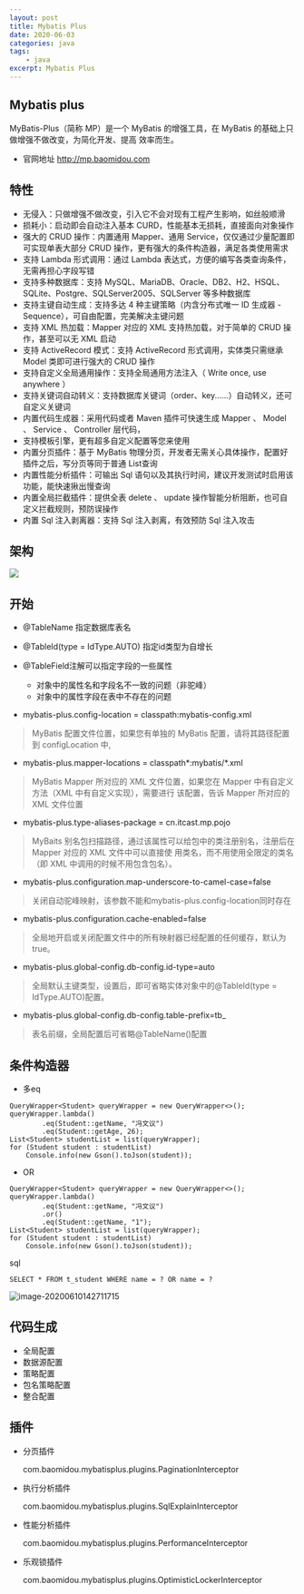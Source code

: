 ```yaml
---
layout: post
title: Mybatis Plus
date: 2020-06-03
categories: java
tags: 
    - java
excerpt: Mybatis Plus
---
```


## Mybatis plus 
MyBatis-Plus（简称 MP）是一个 MyBatis 的增强工具，在 MyBatis 的基础上只做增强不做改变，为简化开发、提高
效率而生。

- 官网地址  http://mp.baomidou.com 

## 特性
- 无侵入：只做增强不做改变，引入它不会对现有工程产生影响，如丝般顺滑
- 损耗小：启动即会自动注入基本 CURD，性能基本无损耗，直接面向对象操作
- 强大的 CRUD 操作：内置通用 Mapper、通用 Service，仅仅通过少量配置即可实现单表大部分 CRUD 操作，更有强大的条件构造器，满足各类使用需求
- 支持 Lambda 形式调用：通过 Lambda 表达式，方便的编写各类查询条件，无需再担心字段写错
- 支持多种数据库：支持 MySQL、MariaDB、Oracle、DB2、H2、HSQL、SQLite、Postgre、SQLServer2005、SQLServer 等多种数据库
- 支持主键自动生成：支持多达 4 种主键策略（内含分布式唯一 ID 生成器 - Sequence），可自由配置，完美解决主键问题
- 支持 XML 热加载：Mapper 对应的 XML 支持热加载，对于简单的 CRUD 操作，甚至可以无 XML 启动
- 支持 ActiveRecord 模式：支持 ActiveRecord 形式调用，实体类只需继承 Model 类即可进行强大的 CRUD 操作
- 支持自定义全局通用操作：支持全局通用方法注入（ Write once, use anywhere ）
- 支持关键词自动转义：支持数据库关键词（order、key......）自动转义，还可自定义关键词
- 内置代码生成器：采用代码或者 Maven 插件可快速生成 Mapper 、 Model 、 Service 、 Controller 层代码，
- 支持模板引擎，更有超多自定义配置等您来使用
- 内置分页插件：基于 MyBatis 物理分页，开发者无需关心具体操作，配置好插件之后，写分页等同于普通 List查询
- 内置性能分析插件：可输出 Sql 语句以及其执行时间，建议开发测试时启用该功能，能快速揪出慢查询
- 内置全局拦截插件：提供全表 delete 、 update 操作智能分析阻断，也可自定义拦截规则，预防误操作
- 内置 Sql 注入剥离器：支持 Sql 注入剥离，有效预防 Sql 注入攻击

## 架构
![](https://gitee.com/guojun49/images/raw/master/blog-img/20200609172822.png)

## 开始
- @TableName 指定数据库表名

- @TableId(type = IdType.AUTO) 指定id类型为自增长

- @TableField注解可以指定字段的一些属性 
    - 对象中的属性名和字段名不一致的问题（非驼峰）   
    - 对象中的属性字段在表中不存在的问题
    
- mybatis-plus.config-location = classpath:mybatis-config.xml
> MyBatis 配置文件位置，如果您有单独的 MyBatis 配置，请将其路径配置到 configLocation 中,

- mybatis-plus.mapper-locations = classpath*:mybatis/*.xml
> MyBatis Mapper 所对应的 XML 文件位置，如果您在 Mapper 中有自定义方法（XML 中有自定义实现），需要进行
  该配置，告诉 Mapper 所对应的 XML 文件位置 

- mybatis-plus.type-aliases-package = cn.itcast.mp.pojo
>MyBaits 别名包扫描路径，通过该属性可以给包中的类注册别名，注册后在 Mapper 对应的 XML 文件中可以直接使
  用类名，而不用使用全限定的类名（即 XML 中调用的时候不用包含包名）。

- mybatis-plus.configuration.map-underscore-to-camel-case=false
> 关闭自动驼峰映射，该参数不能和mybatis-plus.config-location同时存在

- mybatis-plus.configuration.cache-enabled=false
> 全局地开启或关闭配置文件中的所有映射器已经配置的任何缓存，默认为 true。

- mybatis-plus.global-config.db-config.id-type=auto
> 全局默认主键类型，设置后，即可省略实体对象中的@TableId(type = IdType.AUTO)配置。

- mybatis-plus.global-config.db-config.table-prefix=tb_
> 表名前缀，全局配置后可省略@TableName()配置


## 条件构造器
- 多eq
```
QueryWrapper<Student> queryWrapper = new QueryWrapper<>();
queryWrapper.lambda()
        .eq(Student::getName, "冯文议")
        .eq(Student::getAge, 26);
List<Student> studentList = list(queryWrapper);
for (Student student : studentList)
    Console.info(new Gson().toJson(student));
```

- OR

```
QueryWrapper<Student> queryWrapper = new QueryWrapper<>();
queryWrapper.lambda()
        .eq(Student::getName, "冯文议")
        .or()
        .eq(Student::getName, "1");
List<Student> studentList = list(queryWrapper);
for (Student student : studentList)
    Console.info(new Gson().toJson(student));
```
sql
```
SELECT * FROM t_student WHERE name = ? OR name = ? 
```

![image-20200610142711715](https://gitee.com/guojun49/images/raw/master/blog-img/2020/06/20200610142711.png)

## 代码生成

- 全局配置
- 数据源配置
- 策略配置
- 包名策略配置
- 整合配置



## 插件

- 分页插件

  com.baomidou.mybatisplus.plugins.PaginationInterceptor  

- 执行分析插件

  com.baomidou.mybatisplus.plugins.SqlExplainInterceptor 

- 性能分析插件

  com.baomidou.mybatisplus.plugins.PerformanceInterceptor 

- 乐观锁插件

  com.baomidou.mybatisplus.plugins.OptimisticLockerInterceptor 